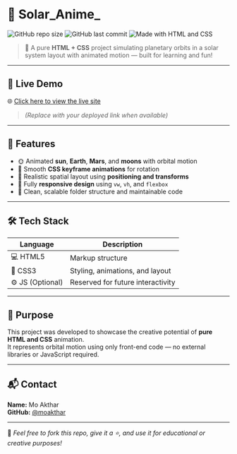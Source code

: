 # 🌌 Solar_Anime_

![GitHub repo size](https://img.shields.io/github/repo-size/moakthar/Solar_Anime_)
![GitHub last commit](https://img.shields.io/github/last-commit/moakthar/Solar_Anime_)
![Made with HTML and CSS](https://img.shields.io/badge/HTML%20%7C%20CSS-CSS%20Animation-blueviolet)

> 🎨 A pure **HTML + CSS** project simulating planetary orbits in a solar system layout with animated motion — built for learning and fun!

---

## 🔗 Live Demo

🌐 [Click here to view the live site](https://solar-anime.vercel.app/)  
> *(Replace with your deployed link when available)*

---

## 🚀 Features

- 🌞 Animated **sun**, **Earth**, **Mars**, and **moons** with orbital motion
- 🔁 Smooth **CSS keyframe animations** for rotation
- 🎯 Realistic spatial layout using **positioning and transforms**
- 📱 Fully **responsive design** using `vw`, `vh`, and `flexbox`
- 🧼 Clean, scalable folder structure and maintainable code

---


## 🛠 Tech Stack

| Language | Description |
|----------|-------------|
| 💻 HTML5 | Markup structure |
| 🎨 CSS3  | Styling, animations, and layout |
| ⚙️ JS (Optional) | Reserved for future interactivity |

---

## 📌 Purpose

This project was developed to showcase the creative potential of **pure HTML and CSS** animation.  
It represents orbital motion using only front-end code — no external libraries or JavaScript required.

---

## 📬 Contact

**Name:** Mo Akthar  
**GitHub:** [@moakthar](https://github.com/moakthar)  

---

📝 *Feel free to fork this repo, give it a ⭐, and use it for educational or creative purposes!*

